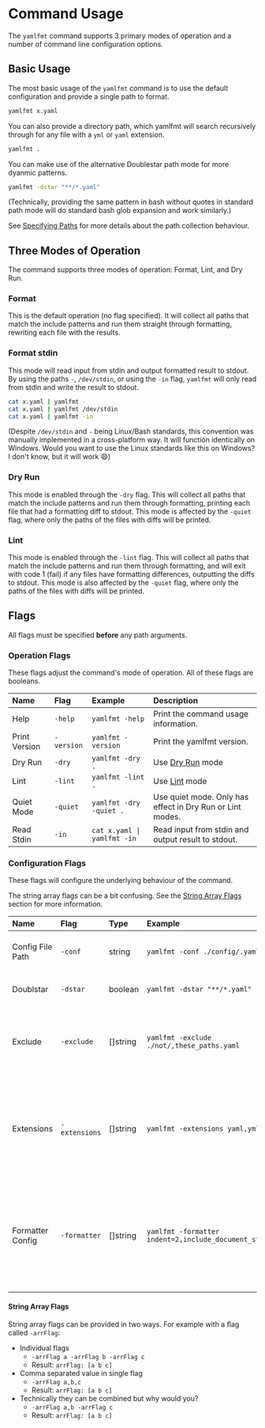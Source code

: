 # Command Usage

The `yamlfmt` command supports 3 primary modes of operation and a number of command line configuration options.

## Basic Usage

The most basic usage of the `yamlfmt` command is to use the default configuration and provide a single path to format.

```bash
yamlfmt x.yaml
```

You can also provide a directory path, which yamlfmt will search recursively through for any file with a `yml` or `yaml` extension.

```bash
yamlfmt .
```

You can make use of the alternative Doublestar path mode for more dyanmic patterns.

```bash
yamlfmt -dstar "**/*.yaml"
```
(Technically, providing the same pattern in bash without quotes in standard path mode will do standard bash glob expansion and work similarly.)

See [Specifying Paths](./paths.md) for more details about the path collection behaviour.

## Three Modes of Operation

The command supports three modes of operation: Format, Lint, and Dry Run.

### Format

This is the default operation (no flag specified). It will collect all paths that match the include patterns and run them straight through formatting, rewriting each file with the results.

### Format stdin

This mode will read input from stdin and output formatted result to stdout. By using the paths `-`, `/dev/stdin`, or using the `-in` flag, `yamlfmt` will only read from stdin and write the result to stdout.
```bash
cat x.yaml | yamlfmt -
cat x.yaml | yamlfmt /dev/stdin
cat x.yaml | yamlfmt -in
```
(Despite `/dev/stdin` and `-` being Linux/Bash standards, this convention was manually implemented in a cross-platform way. It will function identically on Windows. Would you want to use the Linux standards like this on Windows? I don't know, but it will work :smile:)

### Dry Run

This mode is enabled through the `-dry` flag. This will collect all paths that match the include patterns and run them through formatting, printing each file that had a formatting diff to stdout. This mode is affected by the `-quiet` flag, where only the paths of the files with diffs will be printed.

### Lint

This mode is enabled through the `-lint` flag. This will collect all paths that match the include patterns and run them through formatting, and will exit with code 1 (fail) if any files have formatting differences, outputting the diffs to stdout. This mode is also affected by the `-quiet` flag, where only the paths of the files with diffs will be printed.

## Flags

All flags must be specified **before** any path arguments.

### Operation Flags

These flags adjust the command's mode of operation. All of these flags are booleans.

| Name          | Flag       | Example                     | Description                                               |
| :------------ | :--------- | :-------------------------- | :-------------------------------------------------------- |
| Help          | `-help`    | `yamlfmt -help`             | Print the command usage information.                      |
| Print Version | `-version` | `yamlfmt -version`          | Print the yamlfmt version.                                |
| Dry Run       | `-dry`     | `yamlfmt -dry .`            | Use [Dry Run](#dry-run) mode                              |
| Lint          | `-lint`    | `yamlfmt -lint .`           | Use [Lint](#lint) mode                                    |
| Quiet Mode    | `-quiet`   | `yamlfmt -dry -quiet .`     | Use quiet mode. Only has effect in Dry Run or Lint modes. |
| Read Stdin    | `-in`      | `cat x.yaml \| yamlfmt -in` | Read input from stdin and output result to stdout.        |

### Configuration Flags

These flags will configure the underlying behaviour of the command.

The string array flags can be a bit confusing. See the [String Array Flags](#string-array-flags) section for more information.

| Name             | Flag          | Type     | Example                                                   | Description |
|:-----------------|:--------------|:---------|:----------------------------------------------------------|:------------|
| Config File Path | `-conf`       | string   | `yamlfmt -conf ./config/.yamlfmt`                         | Specify a path to read a [configuration file](./config-file.md) from. |
| Doublstar        | `-dstar`      | boolean  | `yamlfmt -dstar "**/*.yaml"`                              | Enable [Doublstar](./paths.md#doublestar) path collection mode. |
| Exclude          | `-exclude`    | []string | `yamlfmt -exclude ./not/,these_paths.yaml`                | Patterns to exclude from path collection. These add to exclude patterns specified in the [config file](./config-file.md) |
| Extensions       | `-extensions` | []string | `yamlfmt -extensions yaml,yml`                            | Extensions to use in standard path collection. Has no effect in Doublestar mode. These add to extensions specified in the [config file](./config-file.md) 
| Formatter Config | `-formatter`  | []string | `yamlfmt -formatter indent=2,include_document_start=true` | Provide configuration values for the formatter. See [Formatter Configuration Options](./config-file.md#basic-formatter) for options. Each field is specified as `configkey=value`. |

#### String Array Flags

String array flags can be provided in two ways. For example with a flag called `-arrFlag`:

* Individual flags
    - `-arrFlag a -arrFlag b -arrFlag c`
    - Result: `arrFlag: [a b c]`
* Comma separated value in single flag
    - `-arrFlag a,b,c`
    - Result: `arrFlag: [a b c]`
* Technically they can be combined but why would you?
    - `-arrFlag a,b -arrFlag c`
    - Result: `arrFlag: [a b c]`
